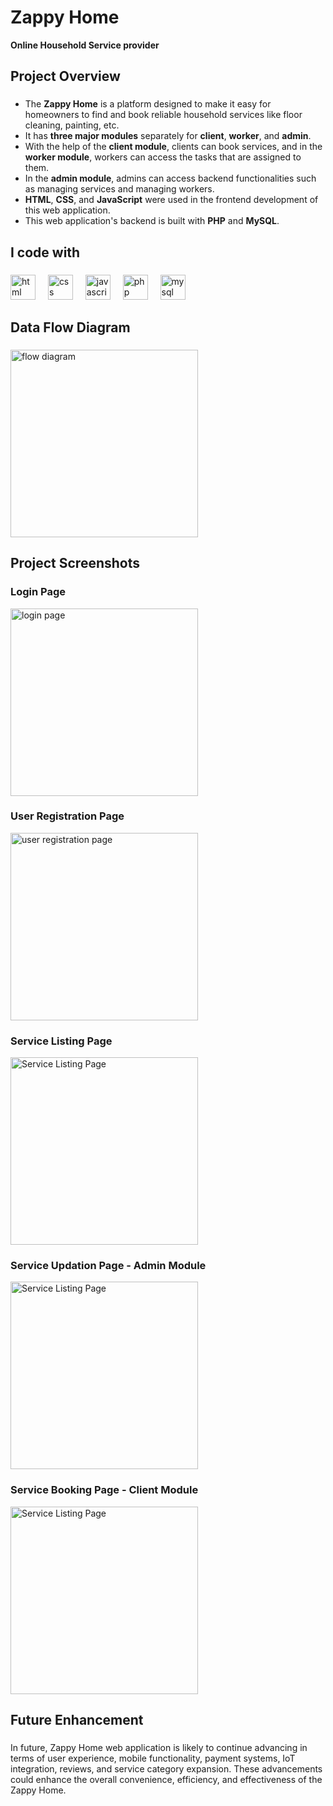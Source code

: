 <h1 align="left">Zappy Home</h1>
<b align="left">Online Household Service provider</b>

<h2 align="left">Project Overview</h2>

###

<p align="left">
  <ul>
    <li>The <b>Zappy Home</b> is a platform designed to make it easy for homeowners to find and book reliable household services like floor cleaning, painting, etc.</li>
    <li>It has <b>three major modules</b> separately for <b>client</b>, <b>worker</b>, and <b>admin</b>.</li>
    <li>With the help of the <b>client module</b>, clients can book services, and in the <b>worker module</b>, workers can access the tasks that are assigned to them.</li>
    <li>In the <b>admin module</b>, admins can access backend functionalities such as managing services and managing workers.</li>
    <li><b>HTML</b>, <b>CSS</b>, and <b>JavaScript</b> were used in the frontend development of this web application.</li>
    <li>This web application's backend is built with <b>PHP</b> and <b>MySQL</b>.</li>
  </ul>
</p>

###

<h2 align="left">I code with</h2>

###

<div align="left">
  <img src="https://cdn.jsdelivr.net/gh/devicons/devicon/icons/html5/html5-original.svg" height="40" alt="html logo"  />
  <img width="12" />
  <img src="https://cdn.jsdelivr.net/gh/devicons/devicon/icons/css3/css3-original.svg" height="40" alt="css logo"  />
  <img width="12" />
  <img src="https://cdn.jsdelivr.net/gh/devicons/devicon/icons/javascript/javascript-original.svg" height="40" alt="javascript logo"  />
  <img width="12" />
  <img src="https://cdn.jsdelivr.net/gh/devicons/devicon/icons/php/php-original.svg" height="40" alt="php logo"  />
  <img width="12" />
  <img src="https://cdn.jsdelivr.net/gh/devicons/devicon/icons/mysql/mysql-original.svg" height="40" alt="mysql logo"  />
</div>

###

<h2 align="left">Data Flow Diagram</h2>

###

<div align="left">
  <img src="https://github.com/HariBalaji96/Zappy-Home/assets/110282557/6a3ed2bd-9c35-4c5a-a52b-cca22ba421ca" height="300" alt="flow diagram"  />
</div>

###

<h2 align="left">Project Screenshots</h2>

###

<div align="left">
  <h3 align="left">Login Page</h3>
  <img src="https://github.com/HariBalaji96/Zappy-Home/assets/110282557/3401e931-124a-4fda-b998-2992e775eb70" height="300" alt="login page"  />
  
  ###
  
  <h3 align="left">User Registration Page</h3>
  <img src="https://github.com/HariBalaji96/Zappy-Home/assets/110282557/6aa6100c-8660-49b0-8c17-deb05fd7d748" height="300" alt="user registration page"  />

  ###
  
  <h3 align="left">Service Listing Page</h3>
  <img src="https://github.com/HariBalaji96/Zappy-Home/assets/110282557/2c647e4a-c62d-4caf-b77e-352c63111320" height="300" alt="Service Listing Page">

  ###
  
  <h3 align="left">Service Updation Page - Admin Module</h3>
  <img src="https://github.com/HariBalaji96/Zappy-Home/assets/110282557/ee7787c9-a7e8-41e1-a44b-ded5572a76fb" height="300" alt="Service Listing Page">

  ###
  
  <h3 align="left">Service Booking Page - Client Module</h3>
  <img src="https://github.com/HariBalaji96/Zappy-Home/assets/110282557/eb67a037-19b5-4db5-9295-7d12e880e22e" height="300" alt="Service Listing Page">


</div>

###

<h2 align="left">Future Enhancement</h2>

###

<p align="left">
  In future, Zappy Home web application is likely to continue advancing in terms of user 
experience, mobile functionality, payment systems, IoT integration, reviews, and service 
category expansion. These advancements could enhance the overall convenience, efficiency, 
and effectiveness of the Zappy Home.
</p>
